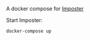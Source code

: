 A docker compose for [Imposter](https://github.com/outofcoffee/imposter)

Start Imposter:
```
docker-compose up
```
